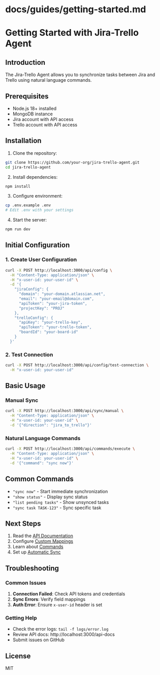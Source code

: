 # docs/guides/getting-started.md

# Getting Started with Jira-Trello Agent

## Introduction

The Jira-Trello Agent allows you to synchronize tasks between Jira and Trello using natural language commands.

## Prerequisites

- Node.js 18+ installed
- MongoDB instance
- Jira account with API access
- Trello account with API access

## Installation

1. Clone the repository:
```bash
git clone https://github.com/your-org/jira-trello-agent.git
cd jira-trello-agent
```

2. Install dependencies:
```bash
npm install
```

3. Configure environment:
```bash
cp .env.example .env
# Edit .env with your settings
```

4. Start the server:
```bash
npm run dev
```

## Initial Configuration

### 1. Create User Configuration

```bash
curl -X POST http://localhost:3000/api/config \
  -H "Content-Type: application/json" \
  -H "x-user-id: your-user-id" \
  -d '{
    "jiraConfig": {
      "domain": "your-domain.atlassian.net",
      "email": "your-email@domain.com",
      "apiToken": "your-jira-token",
      "projectKey": "PROJ"
    },
    "trelloConfig": {
      "apiKey": "your-trello-key",
      "apiToken": "your-trello-token",
      "boardId": "your-board-id"
    }
  }'
```

### 2. Test Connection

```bash
curl -X POST http://localhost:3000/api/config/test-connection \
  -H "x-user-id: your-user-id"
```

## Basic Usage

### Manual Sync

```bash
curl -X POST http://localhost:3000/api/sync/manual \
  -H "Content-Type: application/json" \
  -H "x-user-id: your-user-id" \
  -d '{"direction": "jira_to_trello"}'
```

### Natural Language Commands

```bash
curl -X POST http://localhost:3000/api/commands/execute \
  -H "Content-Type: application/json" \
  -H "x-user-id: your-user-id" \
  -d '{"command": "sync now"}'
```

## Common Commands

- `"sync now"` - Start immediate synchronization
- `"show status"` - Display sync status
- `"list pending tasks"` - Show unsynced tasks
- `"sync task TASK-123"` - Sync specific task

## Next Steps

1. Read the [API Documentation](http://localhost:3000/api-docs)
2. Configure [Custom Mappings](./sync-configuration.md)
3. Learn about [Commands](./commands-guide.md)
4. Set up [Automatic Sync](./automation.md)

## Troubleshooting

### Common Issues

1. **Connection Failed**: Check API tokens and credentials
2. **Sync Errors**: Verify field mappings
3. **Auth Error**: Ensure `x-user-id` header is set

### Getting Help

- Check the error logs: `tail -f logs/error.log`
- Review API docs: http://localhost:3000/api-docs
- Submit issues on GitHub

## License

MIT